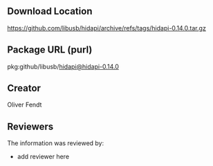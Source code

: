 ## Download Location

https://github.com/libusb/hidapi/archive/refs/tags/hidapi-0.14.0.tar.gz

## Package URL (purl)

pkg:github/libusb/hidapi@hidapi-0.14.0

## Creator

Oliver Fendt

## Reviewers

The information was reviewed by:

* add reviewer here
